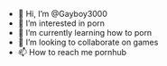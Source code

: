 - 👋 Hi, I’m @Gayboy3000
- 👀 I’m interested in porn
- 🌱 I’m currently learning how to porn
- 💞️ I’m looking to collaborate on games
- 📫 How to reach me pornhub

<!---
Gayboy3000/Gayboy3000 is a ✨ special ✨ repository because its `README.md` (this file) appears on your GitHub profile.
You can click the Preview link to take a look at your changes.
--->
